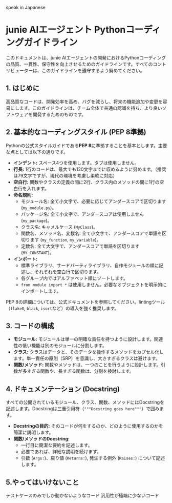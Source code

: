 speak in Japanese

# junie AIエージェント Pythonコーディングガイドライン

このドキュメントは、junie AIエージェントの開発におけるPythonコーディングの品質、一貫性、保守性を向上させるためのガイドラインです。すべてのコントリビューターは、このガイドラインを遵守するよう努めてください。

## 1. はじめに

高品質なコードは、開発効率を高め、バグを減らし、将来の機能追加や変更を容易にします。このガイドラインは、チーム全体で共通の認識を持ち、より良いソフトウェアを開発するためのものです。

## 2. 基本的なコーディングスタイル (PEP 8準拠)

Pythonの公式スタイルガイドである**PEP 8**に準拠することを基本とします。主要な点としては以下の通りです。

* **インデント:** スペース4つを使用します。タブは使用しません。
* **行長:** 1行のコードは、最大でも120文字までに収めるように努めます。（推奨は79文字ですが、現代の環境を考慮し柔軟に対応）
* **空白行:** 関数やクラスの定義の間に2行、クラス内のメソッドの間に1行の空白行を入れます。
* **命名規則:**
    * モジュール名: 全て小文字で、必要に応じてアンダースコアで区切ります (`my_module.py`)。
    * パッケージ名: 全て小文字で、アンダースコアは使用しません (`my_package`)。
    * クラス名: キャメルケース (`MyClass`)。
    * 関数名、メソッド名、変数名: 全て小文字で、アンダースコアで単語を区切ります (`my_function`, `my_variable`)。
    * 定数名: 全て大文字で、アンダースコアで単語を区切ります (`MY_CONSTANT`)。
* **インポート:**
    * 標準ライブラリ、サードパーティライブラリ、自作モジュールの順に記述し、それぞれを空白行で区切ります。
    * 各グループ内ではアルファベット順にソートします。
    * `from module import *` は使用しません。必要なオブジェクトを明示的にインポートします。

PEP 8の詳細については、公式ドキュメントを参照してください。lintingツール（`flake8`, `black`, `isort`など）の導入を強く推奨します。

## 3. コードの構成

* **モジュール:** モジュールは単一の明確な責任を持つように設計します。関連性の低い機能は別のモジュールに分割します。
* **クラス:** クラスはデータと、そのデータを操作するメソッドをカプセル化します。単一責任の原則（SRP）を意識し、大きすぎるクラスは避けます。
* **関数/メソッド:** 関数やメソッドは、一つのことを行うように設計します。引数が多すぎる関数や、長すぎる関数は、分割を検討します。

## 4. ドキュメンテーション (Docstring)

すべての公開されているモジュール、クラス、関数、メソッドにはDocstringを記述します。Docstringは三重引用符（`"""Docstring goes here"""`）で囲みます。

* **Docstringの目的:** そのコードが何をするのか、どのように使用するのかを簡潔に説明します。
* **関数/メソッドのDocstring:**
    * 一行目に簡潔な要約を記述します。
    * 必要であれば、詳細な説明を続けます。
    * 引数 (`Args:`)、戻り値 (`Returns:`), 発生する例外 (`Raises:`) について記述します。

## 5.やってはいけないこと

テストケースのみでしか動かないようなコード
汎用性が極端に少ないコード